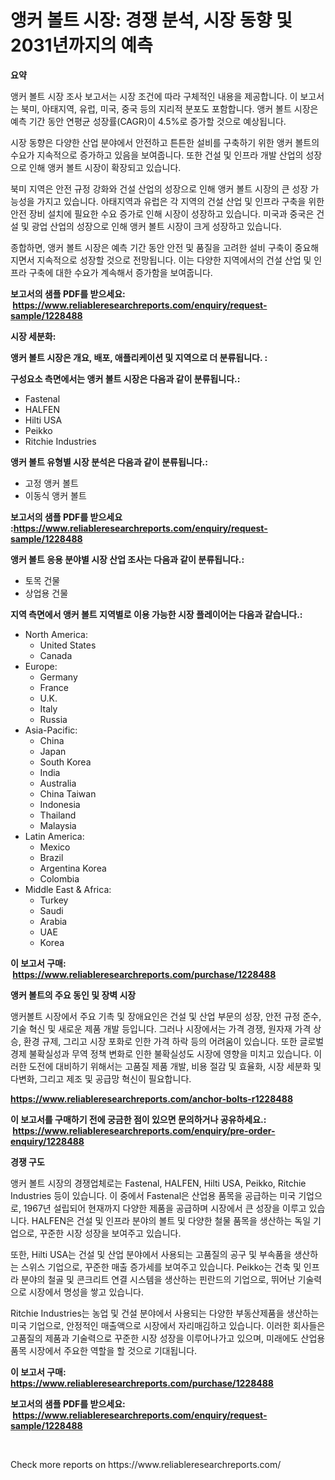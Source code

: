 <p><h1>앵커 볼트 시장: 경쟁 분석, 시장 동향 및 2031년까지의 예측</h1></p><p><strong>요약</strong></p>
<p><p>앵커 볼트 시장 조사 보고서는 시장 조건에 따라 구체적인 내용을 제공합니다. 이 보고서는 북미, 아태지역, 유럽, 미국, 중국 등의 지리적 분포도 포함합니다. 앵커 볼트 시장은 예측 기간 동안 연평균 성장률(CAGR)이 4.5%로 증가할 것으로 예상됩니다.</p><p>시장 동향은 다양한 산업 분야에서 안전하고 튼튼한 설비를 구축하기 위한 앵커 볼트의 수요가 지속적으로 증가하고 있음을 보여줍니다. 또한 건설 및 인프라 개발 산업의 성장으로 인해 앵커 볼트 시장이 확장되고 있습니다.</p><p>북미 지역은 안전 규정 강화와 건설 산업의 성장으로 인해 앵커 볼트 시장의 큰 성장 가능성을 가지고 있습니다. 아태지역과 유럽은 각 지역의 건설 산업 및 인프라 구축을 위한 안전 장비 설치에 필요한 수요 증가로 인해 시장이 성장하고 있습니다. 미국과 중국은 건설 및 광업 산업의 성장으로 인해 앵커 볼트 시장이 크게 성장하고 있습니다.</p><p>종합하면, 앵커 볼트 시장은 예측 기간 동안 안전 및 품질을 고려한 설비 구축이 중요해지면서 지속적으로 성장할 것으로 전망됩니다. 이는 다양한 지역에서의 건설 산업 및 인프라 구축에 대한 수요가 계속해서 증가함을 보여줍니다.</p></p>
<p><strong>보고서의 샘플 PDF를 받으세요: &nbsp;<a href="https://www.reliableresearchreports.com/enquiry/request-sample/1228488">https://www.reliableresearchreports.com/enquiry/request-sample/1228488</a></strong></p>
<p><strong>시장 세분화:</strong></p>
<p><strong> 앵커 볼트 시장은 개요, 배포, 애플리케이션 및 지역으로 더 분류됩니다. :</strong></p>
<p><strong>구성요소 측면에서는 앵커 볼트 시장은 다음과 같이 분류됩니다.:</strong></p>
<p><ul><li>Fastenal</li><li>HALFEN</li><li>Hilti USA</li><li>Peikko</li><li>Ritchie Industries</li></ul></p>
<p><strong> 앵커 볼트 유형별 시장 분석은 다음과 같이 분류됩니다.:</strong></p>
<p><ul><li>고정 앵커 볼트</li><li>이동식 앵커 볼트</li></ul></p>
<p><strong>보고서의 샘플 PDF를 받으세요 :<a href="https://www.reliableresearchreports.com/enquiry/request-sample/1228488">https://www.reliableresearchreports.com/enquiry/request-sample/1228488</a></strong></p>
<p><strong> 앵커 볼트 응용 분야별 시장 산업 조사는 다음과 같이 분류됩니다.:</strong></p>
<p><ul><li>토목 건물</li><li>상업용 건물</li></ul></p>
<p><strong>지역 측면에서 앵커 볼트 지역별로 이용 가능한 시장 플레이어는 다음과 같습니다.:</strong></p>
<p><ul>
    <li>
        North America:
        <ul>
            <li>United States</li>
            <li>Canada</li>
        </ul>
    </li>
    <li>
        Europe:
        <ul>
            <li>Germany</li>
            <li>France</li>
            <li>U.K.</li>
            <li>Italy</li>
            <li>Russia</li>
        </ul>
    </li>
    <li>
        Asia-Pacific:
        <ul>
            <li>China</li>
            <li>Japan</li>
            <li>South Korea</li>
            <li>India</li>
            <li>Australia</li>
            <li>China Taiwan</li>
            <li>Indonesia</li>
            <li>Thailand</li>
            <li>Malaysia</li>
        </ul>
    </li>
    <li>
        Latin America:
        <ul>
            <li>Mexico</li>
            <li>Brazil</li>
            <li>Argentina Korea</li>
            <li>Colombia</li>
        </ul>
    </li>
    <li>
        Middle East & Africa:
        <ul>
            <li>Turkey</li>
            <li>Saudi</li>
            <li>Arabia</li>
            <li>UAE</li>
            <li>Korea</li>
        </ul>
    </li>
    </ul></p>
<p><strong>이 보고서 구매: &nbsp;<a href="https://www.reliableresearchreports.com/purchase/1228488">https://www.reliableresearchreports.com/purchase/1228488</a></strong></p>
<p><strong>앵커 볼트의 주요 동인 및 장벽 시장</strong></p>
<p><p>앵커볼트 시장에서 주요 기촉 및 장애요인은 건설 및 산업 부문의 성장, 안전 규정 준수, 기술 혁신 및 새로운 제품 개발 등입니다. 그러나 시장에서는 가격 경쟁, 원자재 가격 상승, 환경 규제, 그리고 시장 포화로 인한 가격 하락 등의 어려움이 있습니다. 또한 글로벌 경제 불확실성과 무역 정책 변화로 인한 불확실성도 시장에 영향을 미치고 있습니다. 이러한 도전에 대비하기 위해서는 고품질 제품 개발, 비용 절감 및 효율화, 시장 세분화 및 다변화, 그리고 제조 및 공급망 혁신이 필요합니다.</p></p>
<p><strong><a href="https://www.reliableresearchreports.com/anchor-bolts-r1228488">https://www.reliableresearchreports.com/anchor-bolts-r1228488</a></strong></p>
<p><strong>이 보고서를 구매하기 전에 궁금한 점이 있으면 문의하거나 공유하세요.: &nbsp;<a href="https://www.reliableresearchreports.com/enquiry/pre-order-enquiry/1228488">https://www.reliableresearchreports.com/enquiry/pre-order-enquiry/1228488</a></strong></p>
<p><strong>경쟁 구도</strong></p>
<p><p>앵커 볼트 시장의 경쟁업체로는 Fastenal, HALFEN, Hilti USA, Peikko, Ritchie Industries 등이 있습니다. 이 중에서 Fastenal은 산업용 품목을 공급하는 미국 기업으로, 1967년 설립되어 현재까지 다양한 제품을 공급하며 시장에서 큰 성장을 이루고 있습니다. HALFEN은 건설 및 인프라 분야의 볼트 및 다양한 철물 품목을 생산하는 독일 기업으로, 꾸준한 시장 성장을 보여주고 있습니다.</p><p>또한, Hilti USA는 건설 및 산업 분야에서 사용되는 고품질의 공구 및 부속품을 생산하는 스위스 기업으로, 꾸준한 매출 증가세를 보여주고 있습니다. Peikko는 건축 및 인프라 분야의 철골 및 콘크리트 연결 시스템을 생산하는 핀란드의 기업으로, 뛰어난 기술력으로 시장에서 명성을 쌓고 있습니다.</p><p>Ritchie Industries는 농업 및 건설 분야에서 사용되는 다양한 부동산제품을 생산하는 미국 기업으로, 안정적인 매출액으로 시장에서 자리매김하고 있습니다. 이러한 회사들은 고품질의 제품과 기술력으로 꾸준한 시장 성장을 이루어나가고 있으며, 미래에도 산업용 품목 시장에서 주요한 역할을 할 것으로 기대됩니다.</p></p>
<p><strong>이 보고서 구매: &nbsp; <a href="https://www.reliableresearchreports.com/purchase/1228488">https://www.reliableresearchreports.com/purchase/1228488</a></strong></p>
<p><strong>보고서의 샘플 PDF를 받으세요: &nbsp;<a href="https://www.reliableresearchreports.com/enquiry/request-sample/1228488">https://www.reliableresearchreports.com/enquiry/request-sample/1228488</a></strong><strong></strong></p>
<p>&nbsp;</p>
<p>Check more reports on https://www.reliableresearchreports.com/</p>